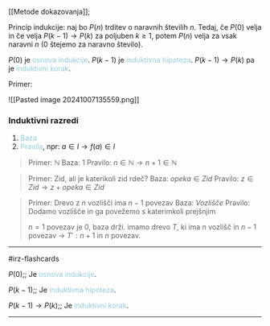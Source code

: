 [[Metode dokazovanja]];

Princip indukcije:
	naj bo $P(n)$ trditev o naravnih številih $n$. Tedaj, če $P(0)$ velja in če velja $P(k-1) \rightarrow P(k)$ za poljuben $k \geq 1$, potem $P(n)$ velja za vsak naravni $n$ (0 štejemo za naravno število).

$P(0)$ je <font color="#92cddc">osnova indukcije</font>.
$P(k-1)$ je <font color="#92cddc">induktivna hipoteza</font>.
$P(k-1) \rightarrow P(k)$ pa je <font color="#92cddc">induktivni korak</font>.

Primer:

![[Pasted image 20241007135559.png]]

### Induktivni razredi
1. <font color="#92cddc">Baza</font>
2. <font color="#92cddc">Pravila</font>, npr: $a\in I \rightarrow f(a) \in I$

> Primer: $\mathbb{N}$
	Baza: 1
	Pravilo: $n\in \mathbb{N} \rightarrow n+1 \in \mathbb{N}$ 

> Primer: Zid, ali je katerikoli zid rdeč?
> Baza: $opeka \in Zid$
> Pravilo: $z\in Zid \rightarrow z + opeka \in Zid$

> Primer: Drevo z $n$ vozlišči ima $n - 1$ povezav
> Baza: $Vozlišče$
> Pravilo: Dodamo vozlišče in ga povežemo s katerimkoli prejšnjim
> 
> $n = 1$ povezav je $0$, baza drži.
> imamo drevo $T$, ki ima $n$ vozlišč in $n-1$ povezav $\rightarrow$ $T': n + 1$ in $n$ povezav.  

---

#irz-flashcards 

$P(0)$;; Je <font color="#92cddc">osnova indukcije</font>.
<!--SR:!2024-10-30,11,270-->
$P(k-1)$;; Je <font color="#92cddc">induktivna hipoteza</font>.
<!--SR:!2024-10-30,11,270-->
$P(k-1) \rightarrow P(k)$;; Je <font color="#92cddc">induktivni korak</font>.
<!--SR:!2024-11-03,15,290-->

---
